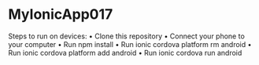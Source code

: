 # MyIonicApp017
Steps to run on devices:
• Clone this repository
• Connect your phone to your computer
• Run npm install
• Run ionic cordova platform rm android
• Run ionic cordova platform add android
• Run ionic cordova run android
